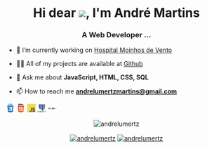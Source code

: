 <h1 align="center">Hi dear <img src="https://raw.githubusercontent.com/kaueMarques/kaueMarques/master/hi.gif" width="30px">, I'm André Martins</h1>
<h3 align="center">A Web Developer ... </h3>


- 🔭 I’m currently working on [Hospital Moinhos de Vento](https://www.hospitalmoinhos.org.br/institucional)

- 👨‍💻 All of my projects are available at [Github](https://github.com/andrelumertz)

- 💬 Ask me about **JavaScript, HTML, CSS, SQL**

- 📫 How to reach me **andrelumertzmartins@gmail.com**


<p align="left">
<img src="https://raw.githubusercontent.com/devicons/devicon/master/icons/css3/css3-plain-wordmark.svg" alt="css3"  width="20" height="20"/>
<img src="https://raw.githubusercontent.com/devicons/devicon/master/icons/html5/html5-original-wordmark.svg" alt="html5"  width="20" height="20"/>
<img src="https://raw.githubusercontent.com/devicons/devicon/master/icons/javascript/javascript-original.svg" alt="javascript" width="20" height="20"/>
<img src="https://raw.githubusercontent.com/devicons/devicon/master/icons/postgresql/postgresql-original-wordmark.svg" alt="postgresql" width="20" height="20"/>
<img src="https://raw.githubusercontent.com/devicons/devicon/master/icons/nodejs/nodejs-original-wordmark.svg" alt="nodejs" width="20" height="20"/></p><p align="center">
<img src="https://github-readme-stats.vercel.app/api?username=andrelumertz&show_icons=true" alt="andrelumertz"/> 
</p>

<p align="center">
<a href="https://twitter.com/DecoLumertz" target="blank"><img align="center" src="https://cdn.jsdelivr.net/npm/simple-icons@3.0.1/icons/twitter.svg" alt="andrelumertz" height="20" width="20" /></a>
<a href="https://www.linkedin.com/in/andr%C3%A9-martins-34b347134/" target="blank"><img align="center" src="https://cdn.jsdelivr.net/npm/simple-icons@3.0.1/icons/linkedin.svg" alt="andrelumertz" height="20" width="20" /></a>

<!--
**maykbrito/maykbrito** is a ✨ _special_ ✨ repository because its `README.md` (this file) appears on your GitHub profile.

Here are some ideas to get you started:

- 🔭 I’m currently working on ...
- 🌱 I’m currently learning ...
- 👯 I’m looking to collaborate on ...
- 🤔 I’m looking for help with ...
- 💬 Ask me about ...
- 📫 How to reach me: ...
- 😄 Pronouns: ...
- ⚡ Fun fact: ...
-->
